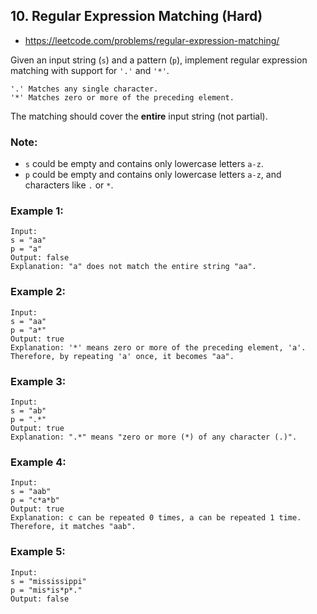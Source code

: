## 10. Regular Expression Matching (Hard)
- <https://leetcode.com/problems/regular-expression-matching/>

Given an input string (`s`) and a pattern (`p`), implement regular expression matching with support for `'.'` and `'*'`.

    '.' Matches any single character.
    '*' Matches zero or more of the preceding element.
    
The matching should cover the **entire** input string (not partial).

### Note:
- `s` could be empty and contains only lowercase letters `a-z`.
- `p` could be empty and contains only lowercase letters `a-z`, and characters like `.` or `*`.

### Example 1:
    Input:
    s = "aa"
    p = "a"
    Output: false
    Explanation: "a" does not match the entire string "aa".

### Example 2:
    Input:
    s = "aa"
    p = "a*"
    Output: true
    Explanation: '*' means zero or more of the preceding element, 'a'. Therefore, by repeating 'a' once, it becomes "aa".

### Example 3:
    Input:
    s = "ab"
    p = ".*"
    Output: true
    Explanation: ".*" means "zero or more (*) of any character (.)".

### Example 4:
    Input:
    s = "aab"
    p = "c*a*b"
    Output: true
    Explanation: c can be repeated 0 times, a can be repeated 1 time. Therefore, it matches "aab".

### Example 5:
    Input:
    s = "mississippi"
    p = "mis*is*p*."
    Output: false